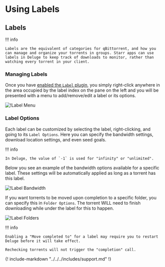 # Using Labels

## Labels

!!! info

    Labels are the equivalent of categories for qBittorrent, and how you can manage and organize your torrents in groups. Starr apps can use labels in Deluge to keep track of downloads to monitor, rather than watching every torrent in your client.

### Managing Labels

Once you have [enabled the `Label` plugin](./Basic-Setup.md#plugins), you simply right-click anywhere in the area occupied by the label index on the pane on the left and you will be presented with a menu to add/remove/edit a label or its options.

![!Label Menu](images/Deluge-label-add.png)

### Label Options

Each label can be customized by selecting the label, right-clicking, and going to its `Label Options`. Here you can specify the bandwidth settings, download location settings, and even seed goals.

!!! info

    In Deluge, the value of `-1` is used for "infinity" or "unlimited".

Below you see an example of the bandwidth options available for a specific label. These settings will be automatically applied as long as a torrent has this label.

![!Label Bandwidth](images/Deluge-label-bw.png)

If you want torrents to be moved upon completion to a specific folder, you can specify this in `Folder Options`. The torrent WILL need to finish downloading while under the label for this to happen.

![!Label Folders](images/Deluge-label-folders.png)

!!! info

    Enabling a "Move completed to" for a label may require you to restart Deluge before it will take effect.

    Rechecking torrents will not trigger the "completion" call.

{! include-markdown "../../../includes/support.md" !}
